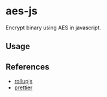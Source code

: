 # aes-js

Encrypt binary using AES in javascript.

## Usage

## References

- [rollupjs](https://rollupjs.org/introduction/)
- [prettier](https://prettier.io/docs/en/)